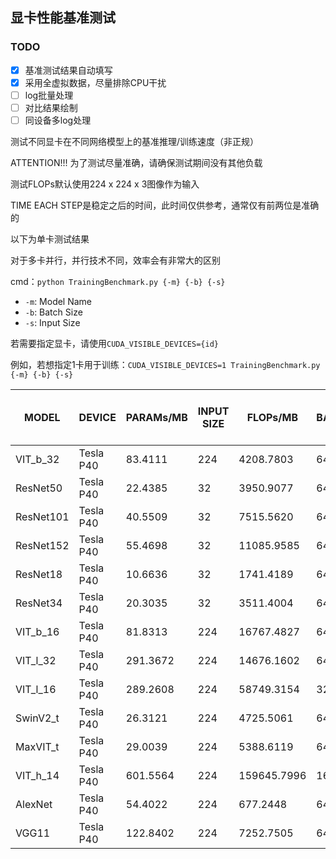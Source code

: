 ## 显卡性能基准测试

### TODO
- [x] 基准测试结果自动填写
- [x] 采用全虚拟数据，尽量排除CPU干扰
- [ ] log批量处理
- [ ] 对比结果绘制
- [ ] 同设备多log处理

测试不同显卡在不同网络模型上的基准推理/训练速度（非正规）

ATTENTION!!! 为了测试尽量准确，请确保测试期间没有其他负载

测试FLOPs默认使用224 x 224 x 3图像作为输入

TIME EACH STEP是稳定之后的时间，此时间仅供参考，通常仅有前两位是准确的

以下为单卡测试结果

对于多卡并行，并行技术不同，效率会有非常大的区别

cmd：```python TrainingBenchmark.py {-m} {-b} {-s}```
* ```-m```: Model Name
* ```-b```: Batch Size
* ```-s```: Input Size

若需要指定显卡，请使用```CUDA_VISIBLE_DEVICES={id}```

例如，若想指定1卡用于训练：```CUDA_VISIBLE_DEVICES=1 TrainingBenchmark.py {-m} {-b} {-s}```

| MODEL       | DEVICE           | PARAMs/MB | INPUT SIZE | FLOPs/MB | BATCH_SIZE | TIME EACH STEP / s |
|-------------|------------------|-----------|------------|----------|------------|--------------------|
|VIT_b_32|Tesla P40|83.4111|224|4208.7803|64|0.2830|
|ResNet50|Tesla P40|22.4385|32|3950.9077|64|0.0490|
|ResNet101|Tesla P40|40.5509|32|7515.5620|64|0.0879|
|ResNet152|Tesla P40|55.4698|32|11085.9585|64|0.1235|
|ResNet18|Tesla P40|10.6636|32|1741.4189|64|0.0191|
|ResNet34|Tesla P40|20.3035|32|3511.4004|64|0.0308|
|VIT_b_16|Tesla P40|81.8313|224|16767.4827|64|1.0535|
|VIT_l_32|Tesla P40|291.3672|224|14676.1602|64|0.8848|
|VIT_l_16|Tesla P40|289.2608|224|58749.3154|32|1.7269|
|SwinV2_t|Tesla P40|26.3121|224|4725.5061|64|0.7424|
|MaxVIT_t|Tesla P40|29.0039|224|5388.6119|64|1.0890|
|VIT_h_14|Tesla P40|601.5564|224|159645.7996|16|2.3230|
|AlexNet|Tesla P40|54.4022|224|677.2448|64|0.0427|
|VGG11|Tesla P40|122.8402|224|7252.7505|64|0.3236|